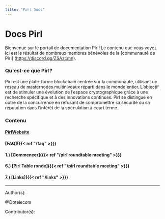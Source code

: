 ```yaml
---
title: "Pirl Docs"
---
```


# Docs Pirl

Bienvenue sur le portail de documentation Pirl! Le contenu que vous voyez ici est le résultat de nombreux membres bénévoles de la [communauté de Pirl] (https://discord.gg/ZSAzcmn).

### Qu'est-ce que Pirl?



Pirl est une plate-forme blockchain centrée sur la communauté, utilisant un réseau de masternodes multiniveaux réparti dans le monde entier. L’objectif est de stimuler une évolution de l’espace cryptographique grâce à une recherche spécifique et à des innovations continues. Pirl se distingue en outre de la concurrence en refusant de compromettre sa sécurité ou sa réputation dans l’intérêt de la spéculation à court terme.

### Contenu
#### [PirlWebsite](https://pirl.io/en/ "PirlWebsite")
#### [FAQ]({{< ref "/faq" >}})
#### 1.) [Commencer]({{< ref "/pirl roundtable meeting" >}})

#### 6.) [Pirl Table ronde]({{< ref "/pirl roundtable meeting" >}})
#### 7.) [Links]({{< ref "/links" >}})





---
Author(s):


@Dptelecom


Contributor(s):
